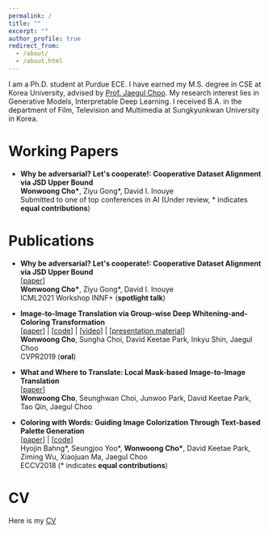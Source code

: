 ```yaml
---
permalink: /
title: ""
excerpt: ""
author_profile: true
redirect_from: 
  - /about/
  - /about.html
---
```


I am a Ph.D. student at Purdue ECE. I have earned my M.S. degree in CSE at Korea University, advised by [Prof. Jaegul Choo](https://sites.google.com/site/jaegulchoo/). My research interest lies in Generative Models, Interpretable Deep Learning. I received B.A. in the department of Film, Television and Multimedia at Sungkyunkwan University in Korea. 


Working Papers
======
- **Why be adversarial? Let's cooperate!: Cooperative Dataset Alignment via JSD Upper Bound** <br/>
**Wonwoong Cho\***, Ziyu Gong\*, David I. Inouye<br/>
Submitted to one of top conferences in AI
(Under review, \* indicates **equal contributions**)<br/>


Publications
======

- **Why be adversarial? Let's cooperate!: Cooperative Dataset Alignment via JSD Upper Bound** <br/>
[[paper](https://openreview.net/forum?id=_l8XYZe88K4)] <br/>
**Wonwoong Cho\***, Ziyu Gong\*, David I. Inouye<br/>
ICML2021 Workshop INNF+ (**spotlight talk**)<br/>


- **Image-to-Image Translation via Group-wise Deep Whitening-and-Coloring Transformation** <br/>
[[paper](https://arxiv.org/abs/1812.09912)] | [[code](https://github.com/WonwoongCho/GDWCT)] | [[video](https://youtu.be/PzALQZOy09c?t=364)] | [[presentation material](https://drive.google.com/open?id=1Kkk0eYMV-ntqrCvb2vmdPSkZqla5Ix4W)]<br/>
**Wonwoong Cho**, Sungha Choi, David Keetae Park, Inkyu Shin, Jaegul Choo<br/>
CVPR2019 (**oral**)<br/>

- **What and Where to Translate: Local Mask-based Image-to-Image Translation** <br/>
[[paper](https://arxiv.org/abs/1906.03598)]<br/>
**Wonwoong Cho**, Seunghwan Choi, Junwoo Park, David Keetae Park, Tao Qin, Jaegul Choo<br/>

- **Coloring with Words: Guiding Image Colorization Through Text-based Palette Generation**<br/>
[[paper](https://arxiv.org/abs/1804.04128)] | [[code](https://github.com/awesome-davian/Text2Colors)]<br/>
Hyojin Bahng\*, Seungjoo Yoo\*, **Wonwoong Cho\***, David Keetae Park, Ziming Wu, Xiaojuan Ma, Jaegul Choo<br/>
ECCV2018 (\* indicates **equal contributions**)<br/>




<!-- | <figure style="width: 120px"> <img src="{{ site.url }}{{ site.baseurl }}/images/cycada.jpg" alt=""> </figure> | **CyCADA: Cycle-Consistent Adversarial Domain Adaptation**<br/>Judy Hoffman, Eric Tzeng, **Taesung Park**, Jun-Yan Zhu, Phillip Isola, Kate Saenko, Alexei Efros, Trevor Darrell<br/>ICML 2018<br/>[paper](https://arxiv.org/pdf/1711.03213.pdf) \| [code](https://github.com/jhoffman/cycada_release) | -->
<!-- | <figure style="width: 120px"> <img src="{{ site.url }}{{ site.baseurl }}/images/humanioc.png" alt=""> </figure> |  **Inverse Optimal Control for Humanoid Locomotion**<br/>**Taesung Park**, Sergey Levine<br/>RSS Workshop on Inverse Optimal Control & Robotic Learning from Demonstration, 2013<br/>[Paper]({{ site.url }}{{ site.baseurl }}/files/humanioc.pdf)| -->


CV
======

Here is my [CV](https://drive.google.com/open?id=1E8NYlfRZd5hABpRxoGldEVTd0KuAhEpO)

<!-- Here's my [CV]({{ site.url }}{{ site.baseurl }}/files/CV_TaesungPark_20190318.pdf) -->
